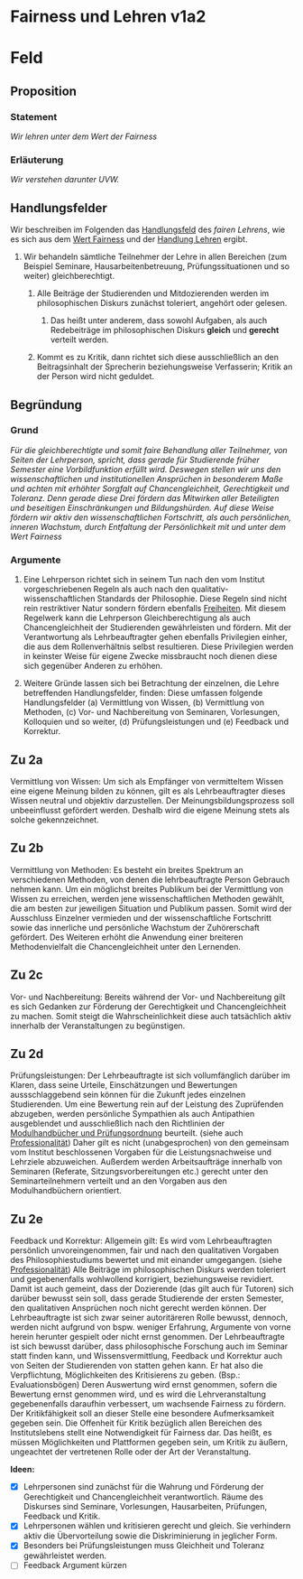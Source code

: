 <!---
   NAME - The NAME of this project is:
ethos

  FILE - The FILENAME of the current file is:
/v1a2.md

  CREATION - This project was CREATED on:
2017-01-28-16:15:00 UTC

  MODIFICATION - This project was last MODIFIED on:
2017-01-28-16:15:00 UTC

  VERSION - The current VERSION of this project is:
<git-commit-hash>-2017-01-28-16:15:00 UTC

  CREATOR(S) - This project was CREATED by:
Michael Czechowski, Martin Maga

  CONTACT - You can CONTACT the creator(s) or developer(s) of this project at:
E-Mail: mail@martinmaga.de

  COPYRIGHT - The COPYRIGHT holder of this project is:
COPYRIGHT (c) 2016 Martin Maga

  LICENSE - This project is LICENSED under the following license:
Martin Maga 2016 CC BY-SA 4.0 https://creativecommons.org

  SUBFILE – This is a SUBFILE! For more INFORMATION on this project go to:
/README.md
--->

# Fairness und Lehren v1a2

# Feld
## Proposition
### Statement
*Wir lehren unter dem Wert der Fairness*

### Erläuterung
*Wir verstehen darunter UVW.*

## Handlungsfelder
Wir beschreiben im Folgenden das [Handlungsfeld](../synopsis/reasons.md) des *fairen Lehrens*, wie es sich aus dem [Wert Fairness](../values/v1_fairness.md) und der [Handlung Lehren](../actions/a2_teach.md) ergibt.

1. Wir behandeln sämtliche Teilnehmer der Lehre in allen Bereichen (zum Beispiel Seminare, Hausarbeitenbetreuung, Prüfungssituationen und so weiter) gleichberechtigt.

    1. Alle Beiträge der Studierenden und Mitdozierenden werden im philosophischen Diskurs zunächst toleriert, angehört oder gelesen.

        1. Das heißt unter anderem, dass sowohl Aufgaben, als auch Redebeiträge im philosophischen Diskurs **gleich** und **gerecht** verteilt werden.

    2. Kommt es zu Kritik, dann richtet sich diese ausschließlich an den Beitragsinhalt der Sprecherin beziehungsweise Verfasserin; Kritik an der Person wird nicht geduldet.


## Begründung
### Grund
*Für die gleichberechtigte und somit faire Behandlung aller Teilnehmer, von Seiten der Lehrperson, spricht, dass gerade für Studierende früher Semester eine Vorbildfunktion erfüllt wird. Deswegen stellen wir uns den wissenschaftlichen und institutionellen Ansprüchen in besonderem Maße und achten mit erhöhter Sorgfalt auf Chancengleichheit, Gerechtigkeit und Toleranz. Denn gerade diese Drei fördern das Mitwirken aller Beteiligten und beseitigen Einschränkungen und Bildungshürden. Auf diese Weise fördern wir aktiv den wissenschaftlichen Fortschritt, als auch persönlichen, inneren Wachstum, durch Entfaltung der Persönlichkeit mit und unter dem Wert Fairness*

### Argumente
1. Eine Lehrperson richtet sich in seinem Tun nach den vom Institut vorgeschriebenen Regeln als auch nach den qualitativ-wissenschaftlichen Standards der Philosophie. Diese Regeln sind nicht rein restriktiver Natur sondern fördern ebenfalls [Freiheiten](./v2a2.md). Mit diesem Regelwerk kann die Lehrperson Gleichberechtigung als auch Chancengleichheit der Studierenden gewährleisten und fördern. Mit der Verantwortung als Lehrbeauftragter gehen ebenfalls Privilegien einher, die aus dem Rollenverhältnis selbst resultieren. Diese Privilegien werden in keinster Weise für eigene Zwecke missbraucht noch dienen diese sich gegenüber Anderen zu erhöhen.

2. Weitere Gründe lassen sich bei Betrachtung der einzelnen, die Lehre betreffenden Handlungsfelder, finden:
Diese umfassen folgende Handlungsfelder (a) Vermittlung von Wissen, (b) Vermittlung von Methoden, (c) Vor- und Nachbereitung von Seminaren, Vorlesungen, Kolloquien und so weiter, (d) Prüfungsleistungen und (e) Feedback und Korrektur.

## Zu 2a
Vermittlung von Wissen: Um sich als Empfänger von vermitteltem Wissen eine eigene Meinung bilden zu können, gilt es als Lehrbeauftragter dieses Wissen neutral und objektiv darzustellen. Der Meinungsbildungsprozess soll unbeeinflusst gefördert werden. Deshalb wird die eigene Meinung stets als solche gekennzeichnet.

## Zu 2b
Vermittlung von Methoden: Es besteht ein breites Spektrum an verschiedenen Methoden, von denen die lehrbeauftragte Person Gebrauch nehmen kann. Um ein möglichst breites Publikum bei der Vermittlung von Wissen zu erreichen, werden jene wissenschaftlichen Methoden gewählt, die am besten zur jeweiligen Situation und Publikum passen. Somit wird der Ausschluss Einzelner vermieden und der wissenschaftliche Fortschritt sowie das innerliche und persönliche Wachstum der Zuhörerschaft gefördert. Des Weiteren erhöht die Anwendung einer breiteren Methodenvielfalt die Chancengleichheit unter den Lernenden.

## Zu 2c
Vor- und Nachbereitung: Bereits während der Vor- und Nachbereitung gilt es sich Gedanken zur Förderung der Gerechtigkeit und Chancengleichheit zu machen. Somit steigt die Wahrscheinlichkeit diese auch tatsächlich aktiv innerhalb der Veranstaltungen zu begünstigen.

## Zu 2d
Prüfungsleistungen: Der Lehrbeauftragte ist sich vollumfänglich darüber im Klaren, dass seine Urteile, Einschätzungen und Bewertungen aussschlaggebend sein können für die Zukunft jedes einzelnen Studierenden. Um eine Bewertung rein auf der Leistung des Zuprüfenden abzugeben, werden persönliche Sympathien als auch Antipathien ausgeblendet und ausschließlich nach den Richtlinien der [Modulhandbücher und Prüfungsordnung](http://www.uni-stuttgart.de/bologna/modulhandbuecher/index.html) beurteilt. (siehe auch [Professionalität](../values/v5_professionality.md)) Daher gilt es nicht (unabgesprochen) von den gemeinsam vom Institut beschlossenen Vorgaben für die Leistungsnachweise und Lehrziele abzuweichen.
  Außerdem werden Arbeitsaufträge innerhalb von Seminaren (Referate, Sitzungsvorbereitungen etc.) gerecht unter den Seminarteilnehmern verteilt und an den Vorgaben aus den Modulhandbüchern orientiert.

## Zu 2e
Feedback und Korrektur: Allgemein gilt: Es wird vom Lehrbeauftragten persönlich unvoreingenommen, fair und nach den qualitativen Vorgaben des Philosophiestudiums bewertet und mit einander umgegangen. (siehe [Professionalität](../values/v5_professionality.md)) Alle Beiträge im philosophischen Diskurs werden toleriert und gegebenenfalls wohlwollend korrigiert, beziehungsweise revidiert. Damit ist auch gemeint, dass der Dozierende (das gilt auch für Tutoren) sich darüber bewusst sein soll, dass gerade Studierende der ersten Semester, den qualitativen Ansprüchen noch nicht gerecht werden können. Der Lehrbeauftragte ist sich zwar seiner autoritäreren Rolle bewusst, dennoch, werden nicht aufgrund von bspw. weniger Erfahrung, Argumente von vorne herein herunter gespielt oder nicht ernst genommen.
Der Lehrbeauftragte ist sich bewusst darüber, dass philosophische Forschung auch im Seminar statt finden kann, und Wissensvermittlung, Feedback und Korrektur auch von Seiten der Studierenden von statten gehen kann. Er hat also die Verpflichtung, Möglichkeiten des Kritisierens zu geben. (Bsp.: Evaluationsbögen) Deren Auswertung wird ernst genommen, sofern die Bewertung ernst genommen wird, und es wird die Lehrveranstaltung gegebenenfalls daraufhin verbessert, um wachsende Fairness zu fördern. Der Kritikfähigkeit soll an dieser Stelle eine besondere Aufmerksamkeit gegeben sein. Die Offenheit für Kritik bezüglich allen Bereichen des Institutslebens stellt eine Notwendigkeit für Fairness dar. Das heißt, es müssen Möglichkeiten und Plattformen gegeben sein, um Kritik zu äußern, ungeachtet der vertretenen Rolle oder der Art der Veranstaltung.

__Ideen:__
- [x] Lehrpersonen sind zunächst für die Wahrung und Förderung der Gerechtigkeit und Chancengleichheit verantwortlich. Räume des Diskurses sind Seminare, Vorlesungen, Hausarbeiten, Prüfungen, Feedback und Kritik.
- [x] Lehrpersonen wählen und kritisieren gerecht und gleich. Sie verhindern aktiv die Übervorteilung sowie die Diskriminierung in jeglicher Form.
- [x] Besonders bei Prüfungsleistungen muss Gleichheit und Toleranz gewährleistet werden.
- [ ] Feedback Argument kürzen
